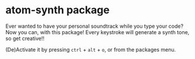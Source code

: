 # atom-synth package

Ever wanted to have your personal soundtrack while you type your code?
Now you can, with this package! Every keystroke will generate a synth tone, so get creative!!

(De)Activate it by pressing `ctrl` + `alt` + `o`, or from the packages menu.
